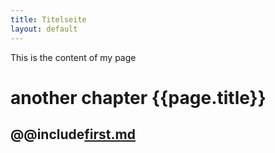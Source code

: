 ```yaml
---
title: Titelseite
layout: default
---
```


This is the content of my page
# another chapter {{page.title}}

## @@include[first.md](books/first.md)